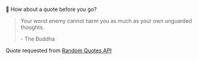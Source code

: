 📣 How about a quote before you go?

> Your worst enemy cannot harm you as much as your own unguarded thoughts.
>
> <p>- The Buddha</p>

Quote requested from [Random Quotes API](https://github.com/lukePeavey/quotable)
